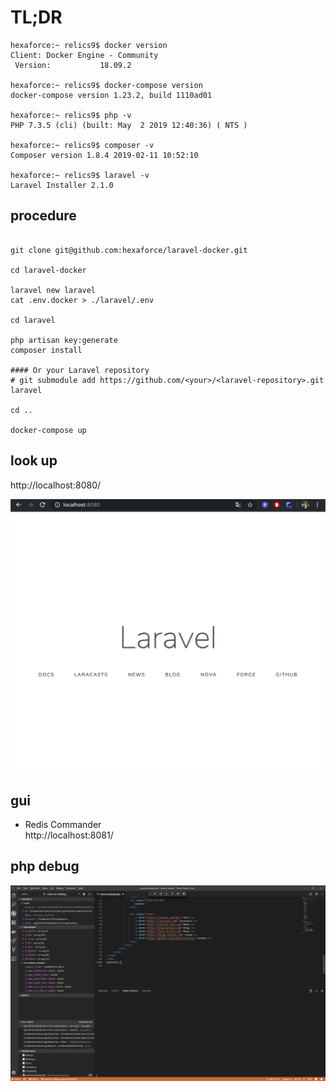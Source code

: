# TL;DR

```
hexaforce:~ relics9$ docker version
Client: Docker Engine - Community
 Version:           18.09.2

hexaforce:~ relics9$ docker-compose version
docker-compose version 1.23.2, build 1110ad01

hexaforce:~ relics9$ php -v
PHP 7.3.5 (cli) (built: May  2 2019 12:40:36) ( NTS )

hexaforce:~ relics9$ composer -v
Composer version 1.8.4 2019-02-11 10:52:10

hexaforce:~ relics9$ laravel -v
Laravel Installer 2.1.0
```

## procedure
```

git clone git@github.com:hexaforce/laravel-docker.git

cd laravel-docker

laravel new laravel
cat .env.docker > ./laravel/.env

cd laravel

php artisan key:generate
composer install

#### Or your Laravel repository
# git submodule add https://github.com/<your>/<laravel-repository>.git laravel

cd ..

docker-compose up 

```

## look up

http://localhost:8080/

![SS](ss.png "SS")  

## gui

* Redis Commander  
http://localhost:8081/  

## php debug
![debug](php-debug.png "debug") 
